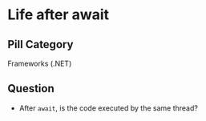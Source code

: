 # Life after await

## Pill Category

Frameworks (.NET)

## Question

- After `await`, is the code executed by the same thread?